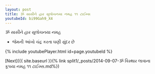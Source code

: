 ```yaml
---
layout: post
title: ૐ સાસીને હાર સુલોચનયા નમહ ૧૧ ટાઈમ્સ
youtubeId: bi99Gah9_X4
---
```

 
 
 ૐ સાસીને હાર સુલોચનયા નમહ  
 
 -  જેમની આંખો ચંદ્ર કરતા ઘણી સુંદર છે 
 
  
 
  
 
 
 
 
 
 


{% include youtubePlayer.html id=page.youtubeId %}
 
[Next]({{ site.baseurl }}{% link  split1/_posts/2014-09-07-ૐ વિસ્થાર લાવાના કૂપયા નમહ ૧૧ ટાઈમ્સ.md%})
 
